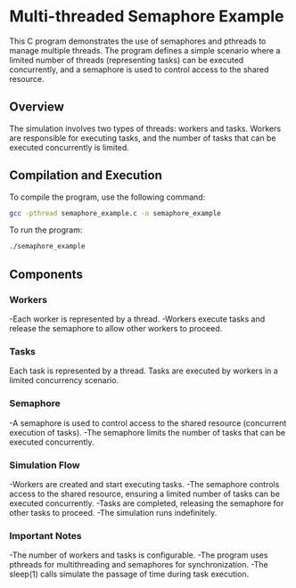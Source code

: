 # Multi-threaded Semaphore Example

This C program demonstrates the use of semaphores and pthreads to manage multiple threads. The program defines a simple scenario where a limited number of threads (representing tasks) can be executed concurrently, and a semaphore is used to control access to the shared resource.

## Overview

The simulation involves two types of threads: workers and tasks. Workers are responsible for executing tasks, and the number of tasks that can be executed concurrently is limited.

## Compilation and Execution

To compile the program, use the following command:

```bash
gcc -pthread semaphore_example.c -o semaphore_example
 ```

To run the program:

```bash
./semaphore_example
```

## Components

### Workers
-Each worker is represented by a thread.
-Workers execute tasks and release the semaphore to allow other workers to proceed.

### Tasks
Each task is represented by a thread.
Tasks are executed by workers in a limited concurrency scenario.

### Semaphore
-A semaphore is used to control access to the shared resource (concurrent execution of tasks).
-The semaphore limits the number of tasks that can be executed concurrently.

### Simulation Flow
-Workers are created and start executing tasks.
-The semaphore controls access to the shared resource, ensuring a limited number of tasks can be executed concurrently.
-Tasks are completed, releasing the semaphore for other tasks to proceed.
-The simulation runs indefinitely.

### Important Notes
-The number of workers and tasks is configurable.
-The program uses pthreads for multithreading and semaphores for synchronization.
-The sleep(1) calls simulate the passage of time during task execution.
